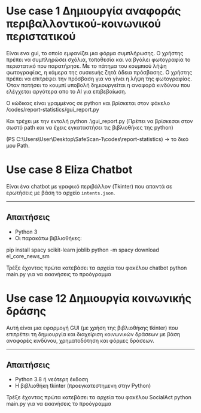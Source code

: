 # Use case 1  Δημιουργία αναφοράς περιβαλλοντικού-κοινωνικού περιστατικού

Είναι ενα gui, το οποίο εμφανίζει μια φόρμα συμπλήρωσης. Ο χρήστης πρέπει να συμπληρώσει σχόλια, τοποθεσία και να βγάλει φωτογραφία το περιστατικό που παρατήρησε. 
Με το πάτημα του κουμπιού λήψη φωτογραφίας, η κάμερα της συσκευής ζητά άδεια πρόσβασης. Ο χρήστης πρέπει να επιτρέψει την πρόσβαση για να γίνει η λήψη της φωτογραφίας. 
Όταν πατήσει το κουμπί υποβολή δημιουργείται η αναφορά κινδύνου που ελέγχεται αργότερα απο το AI για επιβεβαίωση.

Ο κώδικας είναι γραμμένος σε python και βρίσκεται στον φάκελο /codes/report-statistics/gui_report.py

Και τρέχει με την εντολή python .\gui_report.py   (Πρέπει να βρίσκεσαι στον σωστό path και να έχεις εγκαταστήσει τις βιβλιοθήκες της python)

 (PS C:\Users\User\Desktop\SafeScan-1\codes\report-statistics) ->  το δικό μου Path.






# Use case 8 Eliza Chatbot

Είναι ένα chatbot με γραφικό περιβάλλον (Tkinter) που απαντά σε ερωτήσεις με βάση το αρχείο `intents.json`.

---

##  Απαιτήσεις

- Python 3
- Οι παρακάτω βιβλιοθήκες:


pip install spacy scikit-learn joblib
python -m spacy download el_core_news_sm

Τρέξε έχοντας πρώτα κατεβάσει τα αρχεία του φακέλου chatbot python main.py για να εκκινήσεις το προόγραμμα

# Use case 12 Δημιουργία κοινωνικής δράσης

Αυτή είναι μια εφαρμογή GUI (με χρήση της βιβλιοθήκης tkinter) που επιτρέπει τη δημιουργία και διαχείριση κοινωνικών δράσεων με βάση αναφορές κινδύνου, χρηματοδότηση και φόρμες δράσεων.

---

##  Απαιτήσεις

- Python 3.8 ή νεότερη έκδοση
- H βιβλιοθήκη tkinter (προεγκατεστημενη στην Python)

Τρέξε έχοντας πρώτα κατεβάσει τα αρχεία του φακέλου SocialAct python main.py για να εκκινήσεις το προόγραμμα

